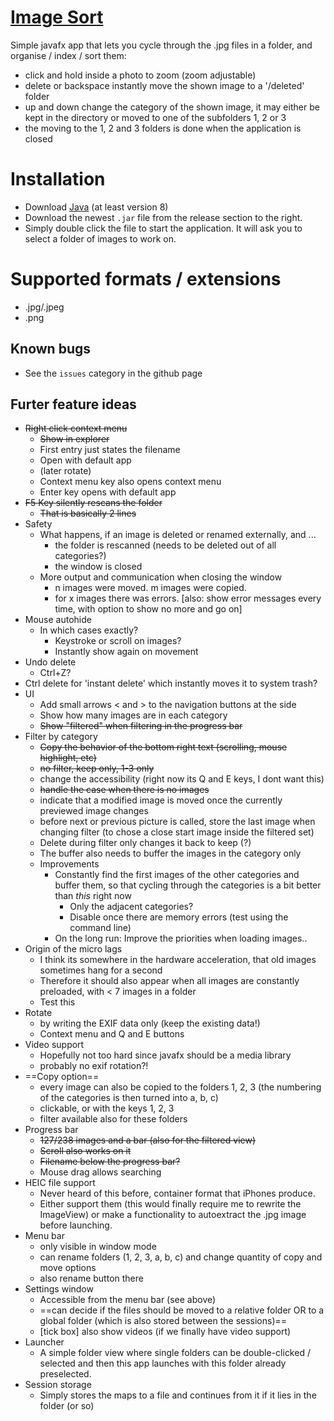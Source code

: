 # [Image Sort](https://github.com/Racopokemon/ImageSort)

Simple javafx app that lets you cycle through the .jpg files in a folder, and organise / index / sort them: 
* click and hold inside a photo to zoom (zoom adjustable)
* delete or backspace instantly move the shown image to a '/deleted' folder
* up and down change the category of the shown image, it may either be kept in the directory or moved to one of the subfolders 1, 2 or 3
* the moving to the 1, 2 and 3 folders is done when the application is closed

# Installation
* Download [Java](https://www.java.com/en/) (at least version 8)
* Download the newest `.jar` file from the release section to the right.
* Simply double click the file to start the application. It will ask you to select a folder of images to work on. 

# Supported formats / extensions
* .jpg/.jpeg
* .png

## Known bugs
* See the `issues` category in the github page

## Furter feature ideas
* ~~Right click context menu~~
  * ~~Show in explorer~~
  * First entry just states the filename
  * Open with default app
  * (later rotate)
  * Context menu key also opens context menu
  * Enter key opens with default app
* ~~F5 Key silently rescans the folder~~
  * ~~That is basically 2 lines~~
* Safety
  * What happens, if an image is deleted or renamed externally, and ...
    * the folder is rescanned (needs to be deleted out of all categories?)
    * the window is closed
  * More output and communication when closing the window
    * n images were moved. m images were copied. 
    * for x images there was errors. \[also: show error messages every time, with option to show no more and go on]
* Mouse autohide
  * In which cases exactly? 
    * Keystroke or scroll on images?
    * Instantly show again on movement
* Undo delete
  * Ctrl+Z?
* Ctrl delete for 'instant delete' which instantly moves it to system trash?
* UI
  * Add small arrows \< and > to the navigation buttons at the side
  * Show how many images are in each category
  * ~~Show "filtered" when filtering in the progress bar~~
* Filter by category
  * ~~Copy the behavior of the bottom right text (scrolling, mouse highlight, etc)~~
  * ~~no filter, keep only, 1-3 only~~
  * change the accessibility (right now its Q and E keys, I dont want this)
  * ~~handle the case when there is no images~~
  * indicate that a modified image is moved once the currently previewed image changes
  * before next or previous picture is called, store the last image when changing filter (to chose a close start image inside the filtered set)
  * Delete during filter only changes it back to keep (?)
  * The buffer also needs to buffer the images in the category only
  * Improvements
    * Constantly find the first images of the other categories and buffer them, so that cycling through the categories is a bit better than *this* right now
      * Only the adjacent categories?
      * Disable once there are memory errors (test using the command line)
    * On the long run: Improve the priorities when loading images..
* Origin of the micro lags
  * I think its somewhere in the hardware acceleration, that old images sometimes hang for a second
  * Therefore it should also appear when all images are constantly preloaded, with < 7 images in a folder
  * Test this
* Rotate
  * by writing the EXIF data only (keep the existing data!)
  * Context menu and Q and E buttons
* Video support
  * Hopefully not too hard since javafx should be a media library
  * probably no exif rotation?!
* ==Copy option==
  * every image can also be copied to the folders 1, 2, 3 (the numbering of the categories is then turned into a, b, c)
  * clickable, or with the keys 1, 2, 3
  * filter available also for these folders
* Progress bar
  * ~~127/238 images and a bar (also for the filtered view)~~
  * ~~Scroll also works on it~~
  * ~~Filename below the progress bar?~~
  * Mouse drag allows searching
* HEIC file support
  * Never heard of this before, container format that iPhones produce. 
  * Either support them (this would finally require me to rewrite the ImageView) or make a functionality to autoextract the .jpg image before launching. 
* Menu bar
  * only visible in window mode
  * can rename folders (1, 2, 3, a, b, c) and change quantity of copy and move options
  * also rename button there
* Settings window
  * Accessible from the menu bar (see above)
  * ==can decide if the files should be moved to a relative folder OR to a global folder (which is also stored between the sessions)==
  * \[tick box] also show videos (if we finally have video support)
* Launcher
  * A simple folder view where single folders can be double-clicked / selected and then this app launches with this folder already preselected. 
* Session storage
  * Simply stores the maps to a file and continues from it if it lies in the folder (or so)
